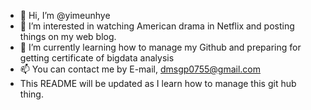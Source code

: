 - 👋 Hi, I’m @yimeunhye
- 👀 I’m interested in watching American drama in Netflix and posting things on my web blog.
- 🌱 I’m currently learning how to manage my Github and preparing for getting certificate of bigdata analysis
- 📫 You can contact me by E-mail, dmsgp0755@gmail.com
- This README will be updated as I learn how to manage this git hub thing.

<!---
yimeunhye/yimeunhye is a ✨ special ✨ repository because its `README.md` (this file) appears on your GitHub profile.
You can click the Preview link to take a look at your changes.
--->
